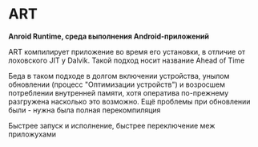 # ART

**Anroid Runtime, среда выполнения Android-приложений**

ART компилирует приложение во время его установки, в отличие от лоховского JIT у Dalvik.
Такой подход носит название Ahead of Time

Беда в таком подходе в долгом включении устройства, унылом обновлении (процесс "Оптимизации устройств") и возросшем потреблении внутренней памяти, хотя оператива по-прежнему разгружена насколько это возможно. Ещё проблемы при обновлении были - нужна была полная перекомпиляция

Быстрее запуск и исполнение, быстрее переключение меж приложухами
